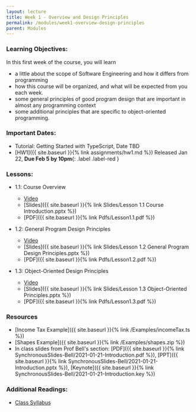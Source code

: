 ```yaml
---
layout: lecture
title: Week 1 - Overview and Design Principles
permalink: /modules/week1-overview-design-principles
parent: Modules
---
```

### Learning Objectives:

In this first week of the course, you will learn
* a little about the scope of Software Engineering and how it differs
from programming
* how this course will be organized, and what will be expected from
you each week.
* some general principles of good program design that are important in
almost any programming context
* some additional principles that are specific to object-oriented
programming.


### Important Dates:
* Tutorial: Getting Started with TypeScript, Date TBD
* [HW1]({{ site.baseurl }}{% link assignments/hw1.md %}) Released Jan 22, **Due Feb 5 by 10pm**{: .label .label-red }

### Lessons:
* 1.1: Course Overview
    * [Video](https://northeastern.instructure.com/courses/60188/modules/items/5396913)
    * [Slides]({{ site.baseurl }}{% link Slides/Lesson 1.1 Course Introduction.pptx %}) 
    * [PDF]({{ site.baseurl }}{% link Pdfs/Lesson1.1.pdf %})

* 1.2: General Program Design Principles 
    * [Video](https://northeastern.instructure.com/courses/60188/modules/items/5413197)
    * [Slides]({{ site.baseurl }}{% link Slides/Lesson 1.2 General Program Design Principles.pptx %})
    * [PDF]({{ site.baseurl }}{% link Pdfs/Lesson1.2.pdf %})

* 1.3: Object-Oriented Design Principles
    * [Video](https://northeastern.instructure.com/courses/60188/modules/items/5424622)
    * [Slides]({{ site.baseurl }}{% link Slides/Lesson 1.3 Object-Oriented Principles.pptx %}) 
    * [PDF]({{ site.baseurl }}{% link Pdfs/Lesson1.3.pdf %})

### Resources
* [Income Tax Example]({{ site.baseurl }}{% link /Examples/incomeTax.ts %})
* [Shapes Example]({{ site.baseurl }}{% link /Examples/shapes.zip %})
* In class slides from Prof Bell's section: [PDF]({{ site.baseurl }}{% link SynchronousSlides-Bell/2021-01-21-Introduction.pdf %}), [PPT]({{ site.baseurl }}{% link SynchronousSlides-Bell/2021-01-21-Introduction.pptx %}), [Keynote]({{ site.baseurl }}{% link SynchronousSlides-Bell/2021-01-21-Introduction.key %})


### Additional Readings:
* [Class Syllabus](https://neu-se.github.io/CS4530-CS5500-Spring-2021/)
